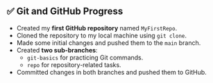 ## ✅ Git and GitHub Progress

- Created my **first GitHub repository** named `MyFirstRepo`.
- Cloned the repository to my local machine using `git clone`.
- Made some initial changes and pushed them to the `main` branch.
- Created **two sub-branches**:
  - `git-basics` for practicing Git commands.
  - `repo` for repository-related tasks.
- Committed changes in both branches and pushed them to GitHub.
